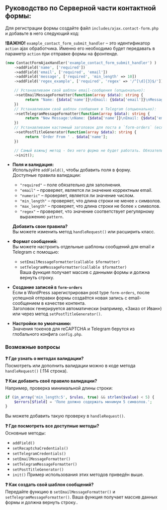 ## Руководство по Серверной части контактной формы:

Для регистрации формы создайте файл `includes/ajax.contact-form.php` и добавьте в него следующий код:

**!ВАЖНО!**
`example_contact_form_submit_handler` – это идентификатор `action` ajax обработчика. Именно его необходимо будет передавать в параметр `action` при отправке формы на фронтенде. 
```php
(new ContactFormAjaxHandler('example_contact_form_submit_handler') )
    ->addField('name', ['required'])
    ->addField('email', ['required', 'email'])
    ->addField('message', ['required', 'min_length' => 10])
    ->addField('regex_example', ['required', 'regex' => '/^[\d]{3}$/'])

    // Устанавливаем свой шаблон email-сообщения (опцыонально):
    ->setEmailMessageFormatter(function(array $data): string {
         return "Name: {$data['name']}\nEmail: {$data['email']}\nMessage: {$data['message']}\n";
    })
    // Устанавливаем свой шаблон сообщения в Telegram (опцыонально):
    ->setTelegramMessageFormatter(function(array $data): string {
         return "New Message:\nName: {$data['name']}\nEmail: {$data['email']}\nMessage: {$data['message']}\n";
    })
    // Устанавливаем кастомный заголовок для поста в `form-orders` (если используется post type `form-orders`):
    ->setPostTitleGenerator(function(array $data): string {
         return 'Order From ' . $data['name'];
    })

    // Самый важныј метод - без него форма не будет работать. Обязательно вызовите его в конце
    ->init();
```

- **Поля и валидация:**  
  Используйте `addField()`, чтобы добавить поля в форму.  
  Доступные правила валидации:
  - `"required"` – поле обязательно для заполнения.
  - `"email"` – проверяет, является ли значение корректным email.  
  - `"numeric"` – проверяет, является ли значение числом.
  - `"min_length"` – проверяет, что длина строки не менее `x` символов.
  - `"max_length"` – проверяет, что длина строки не более `x` символов.
  - `"regex"` – проверяет, что значение соответствует регулярному выражению `pattern`.

  **Добавить свои правила?**  
  Вы можете изменить метод `handleRequest()` или расширить класс.

- **Формат сообщений:**  
  Вы можете настроить отдельные шаблоны сообщений для email и Telegram с помощью:
  - `setEmailMessageFormatter(callable $formatter)`
  - `setTelegramMessageFormatter(callable $formatter)`  
  Ваша функция получает массив с данными формы и должна вернуть строку.

- **Создание записей в `form-orders`**  
  Если в WordPress зарегистрирован post type `form-orders`, после успешной отправки формы создаётся новая запись с email-сообщением в качестве контента.  
  Заголовок генерируется автоматически (например, «Заказ от Иван») или через метод `setPostTitleGenerator()`.

- **Настройки по умолчанию:**  
  Значения токенов для reCAPTCHA и Telegram берутся из глобального конфига `config.php`.

### Возможные вопросы

**❓ Где узнать о методах валидации?**  
Посмотреть или дополнить валидации можно в коде метода `handleRequest()` (:114 строка).

**❓ Как добавить своё правило валидации?**  
Например, проверка минимальной длины строки:
```php
if (in_array('min_length:5', $rules, true) && strlen($value) < 5) {
    $errors[$field] = 'Поле должно содержать минимум 5 символов.';
}
```
Вы можете добавить такую проверку в `handleRequest()`.

**❓ Где посмотреть все доступные методы?**  
Основные методы:
- `addField()`
- `setRecaptchaCredentials()`
- `setTelegramCredentials()`
- `setEmailMessageFormatter()`
- `setTelegramMessageFormatter()`
- `setPostTitleGenerator()`
- `init()`
Пример использования этих методов приведён выше.

**❓ Как создать свой шаблон сообщений?**  
Передайте функцию в `setEmailMessageFormatter()` и `setTelegramMessageFormatter()`. Ваша функция получает массив данных формы и должна вернуть строку..